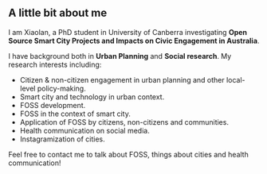 ## A little bit about me

I am Xiaolan, a PhD student in University of Canberra investigating **Open Source Smart City Projects and Impacts on Civic Engagement in Australia**.

I have background both in **Urban Planning** and **Social research**. My research interests including:
- Citizen & non-citizen engagement in urban planning and other local-level policy-making.
- Smart city and technology in urban context.
- FOSS development.
- FOSS in the context of smart city.
- Application of FOSS by citizens, non-citizens and communities.
- Health communication on social media.
- Instagramization of cities.

Feel free to contact me to talk about FOSS, things about cities and health communication!
